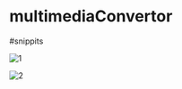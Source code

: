 # multimediaConvertor


#snippits

![1](https://user-images.githubusercontent.com/23232229/174018686-7020aed9-3cd9-4ca8-8b64-f1ec2a35a03c.PNG)


![2](https://user-images.githubusercontent.com/23232229/174018941-1833c05a-1200-43eb-a0a4-c2fc83be7ab1.PNG)

